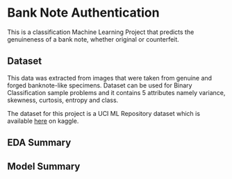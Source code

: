 # Bank Note Authentication
This is a classification Machine Learning Project that predicts the genuineness of a bank note, whether original or counterfeit. 

## Dataset
This data was extracted from images that were taken from genuine and forged banknote-like specimens. Dataset can be used for Binary Classification sample problems and it contains 5 attributes namely variance, skewness, curtosis, entropy and class.

The dataset for this project is a UCI ML Repository dataset which is available [here](https://www.kaggle.com/datasets/ritesaluja/bank-note-authentication-uci-data) on kaggle.

## EDA Summary


## Model Summary

